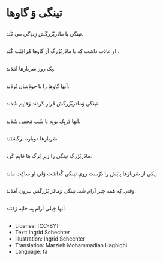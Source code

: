 # تینگی وَ گاوها

##
تینگی با مادَربُزُرگَش زِندِگی می کُنَد.

##
او عادَت داشت کِه با مادَربُزُرگ اَز گاوها مُراقِبَت کُنَد .

##
یِک روز سَربازها آمَدَند.

##
آنها گاوها را با خودَشان بُردَند.

##
تینگی وَمادَربُزُرگَش فَرار کَردَند وَقایِم شُدَند.

##
آنها دَریِک بوتِه تا شَب مَخفی شُدَند.

##
سَربازها دوباره برگَشتَند.

##
مادَربُزُرگ تینگی را زیرِ بَرگ ها قایِم کَرد.

##
یِکی اَز سَربازها پایَش را دُرُست رویِ تینگی گُذاشت وَلی او ساکِت ماند.

##
وَقتی کِه هَمه چیز آرام شُد، تینگی وَمادَر بُزُرگَش بیرون آمَدَند.

##
آنها خِیلی آرام بِه خانِه رَفتَند.

##
* License: [CC-BY]
* Text: Ingrid Schechter
* Illustration: Ingrid Schechter
* Translation: Marzieh Mohammadian Haghighi
* Language: fa
